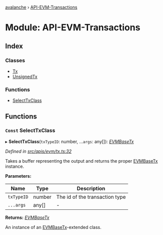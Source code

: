 [avalanche](../README.md) › [API-EVM-Transactions](api_evm_transactions.md)

# Module: API-EVM-Transactions

## Index

### Classes

* [Tx](../classes/api_evm_transactions.tx.md)
* [UnsignedTx](../classes/api_evm_transactions.unsignedtx.md)

### Functions

* [SelectTxClass](api_evm_transactions.md#const-selecttxclass)

## Functions

### `Const` SelectTxClass

▸ **SelectTxClass**(`txTypeID`: number, ...`args`: any[]): *[EVMBaseTx](../classes/api_evm_basetx.evmbasetx.md)*

*Defined in [src/apis/evm/tx.ts:32](https://github.com/ava-labs/avalanchejs/blob/ca67b81/src/apis/evm/tx.ts#L32)*

Takes a buffer representing the output and returns the proper [EVMBaseTx](../classes/api_evm_basetx.evmbasetx.md) instance.

**Parameters:**

Name | Type | Description |
------ | ------ | ------ |
`txTypeID` | number | The id of the transaction type  |
`...args` | any[] | - |

**Returns:** *[EVMBaseTx](../classes/api_evm_basetx.evmbasetx.md)*

An instance of an [EVMBaseTx](../classes/api_evm_basetx.evmbasetx.md)-extended class.
